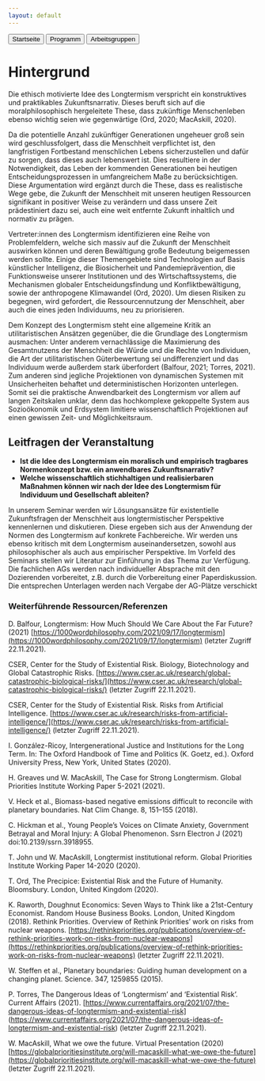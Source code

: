 ```yaml
---
layout: default
---
```


<div class="menu">
<button class="menuitem" onclick="window.location = 'index.html'">Startseite</button>
<button class="menuitem" onclick="window.location = 'Programm.html'">Programm</button>
<button class="menuitem" onclick="window.location = 'Arbeitsgruppen.html'">Arbeitsgruppen</button>
</div>

# Hintergrund
Die ethisch motivierte Idee des Longtermism verspricht ein konstruktives und praktikables Zukunftsnarrativ. Dieses beruft sich auf die moralphilosophisch hergeleitete These, dass zukünftige Menschenleben ebenso wichtig seien wie gegenwärtige (Ord, 2020; MacAskill, 2020). 

Da die potentielle Anzahl zukünftiger Generationen ungeheuer groß sein wird geschlussfolgert, dass die Menschheit verpflichtet ist, den langfristigen Fortbestand menschlichen Lebens sicherzustellen und dafür zu sorgen, dass dieses auch lebenswert ist. Dies resultiere in der Notwendigkeit, das Leben der kommenden Generationen bei heutigen Entscheidungsprozessen in umfangreichem Maße zu berücksichtigen. Diese Argumentation wird ergänzt durch die These, dass es realistische Wege gebe, die Zukunft der Menschheit mit unseren heutigen Ressourcen signifikant in positiver Weise zu verändern und dass unsere Zeit prädestiniert dazu sei, auch eine weit entfernte Zukunft inhaltlich und normativ zu prägen.

Vertreter:innen des Longtermism  identifizieren eine Reihe von Problemfeldern, welche sich massiv auf die Zukunft der Menschheit auswirken können und deren Bewältigung große Bedeutung beigemessen werden sollte. Einige dieser Themengebiete sind Technologien auf Basis künstlicher Intelligenz, die Biosicherheit und Pandemieprävention, die Funktionsweise unserer Institutionen und des Wirtschaftssystems, die Mechanismen globaler Entscheidungsfindung und Konfliktbewältigung, sowie der anthropogene Klimawandel (Ord, 2020). Um diesen Risiken zu begegnen, wird gefordert, die Ressourcennutzung der Menschheit, aber auch die eines jeden Individuums, neu zu priorisieren.

Dem Konzept des Longtermism steht eine allgemeine Kritik an utilitaristischen Ansätzen gegenüber, die die Grundlage des Longtermism ausmachen: Unter anderem vernachlässige die Maximierung des Gesamtnutzens der Menschheit die Würde und die Rechte von Individuen, die Art der utilitaristischen Güterbewertung sei undifferenziert und das Individuum werde außerdem stark überfordert (Balfour, 2021; Torres, 2021). Zum anderen sind jegliche Projektionen von dynamischen Systemen mit Unsicherheiten behaftet und deterministischen Horizonten unterlegen. Somit sei die praktische Anwendbarkeit des Longtermism vor allem auf langen Zeitskalen unklar, denn das hochkomplexe gekoppelte System aus Sozioökonomik und Erdsystem limitiere wissenschaftlich Projektionen auf einen gewissen Zeit- und Möglichkeitsraum.


## Leitfragen der Veranstaltung
- **Ist die Idee des Longtermism ein moralisch und empirisch tragbares Normenkonzept bzw. ein anwendbares Zukunftsnarrativ?**
- **Welche wissenschaftlich stichhaltigen und realisierbaren Maßnahmen können wir nach der Idee des Longtermism für Individuum und Gesellschaft ableiten?**

In unserem Seminar werden wir Lösungsansätze für existentielle Zukunftsfragen der Menschheit aus longtermistischer Perspektive kennenlernen und diskutieren. Diese ergeben sich aus der Anwendung der Normen des Longtermism auf konkrete Fachbereiche. Wir werden uns ebenso kritisch mit dem Longtermism auseinandersetzen, sowohl aus philosophischer als auch aus empirischer Perspektive. Im Vorfeld des Seminars stellen wir Literatur zur Einführung in das Thema zur Verfügung. Die fachlichen AGs werden nach individueller Absprache mit den Dozierenden vorbereitet, z.B. durch die Vorbereitung einer Paperdiskussion. Die entsprechen Unterlagen werden nach Vergabe der AG-Plätze verschickt


### Weiterführende Ressourcen/Referenzen

D. Balfour, Longtermism: How Much Should We Care About the Far Future? (2021) [https://1000wordphilosophy.com/2021/09/17/longtermism](https://1000wordphilosophy.com/2021/09/17/longtermism) (letzter Zugriff 22.11.2021). 

CSER, Center for the Study of Existential Risk. Biology, Biotechnology and Global Catastrophic Risks. [https://www.cser.ac.uk/research/global-catastrophic-biological-risks/](https://www.cser.ac.uk/research/global-catastrophic-biological-risks/) (letzter Zugriff 22.11.2021). 

CSER, Center for the Study of Existential Risk. Risks from Artificial Intelligence. [https://www.cser.ac.uk/research/risks-from-artificial-intelligence/](https://www.cser.ac.uk/research/risks-from-artificial-intelligence/) (letzter Zugriff 22.11.2021). 

I. González-Ricoy, Intergenerational Justice and Institutions for the Long Term. In: The Oxford Handbook of Time and Politics (K. Goetz, ed.). Oxford University Press, New York, United States (2020). 

H. Greaves und W. MacAskill, The Case for Strong Longtermism. Global Priorities Institute Working Paper 5-2021 (2021). 

V. Heck et al., Biomass-based negative emissions difficult to reconcile with planetary boundaries. Nat Clim Change. 8, 151–155 (2018). 

C. Hickman et al., Young People’s Voices on Climate Anxiety, Government Betrayal and Moral Injury: A Global Phenomenon. Ssrn Electron J (2021) doi:10.2139/ssrn.3918955. 

T. John und W. MacAskill, Longtermist institutional reform. Global Priorities Institute Working Paper 14-2020 (2020). 

T. Ord, The Precipice: Existential Risk and the Future of Humanity. Bloomsbury. London, United Kingdom (2020). 

K. Raworth, Doughnut Economics: Seven Ways to Think like a 21st-Century Economist. Random House Business Books. London, United Kingdom (2018). Rethink Priorities. Overview of Rethink Priorities’ work on risks from nuclear weapons. [https://rethinkpriorities.org/publications/overview-of-rethink-priorities-work-on-risks-from-nuclear-weapons](https://rethinkpriorities.org/publications/overview-of-rethink-priorities-work-on-risks-from-nuclear-weapons) (letzter Zugriff 22.11.2021). 

W. Steffen et al., Planetary boundaries: Guiding human development on a changing planet. Science. 347, 1259855 (2015). 

P. Torres, The Dangerous Ideas of ‘Longtermism’ and ‘Existential Risk’. Current Affairs (2021). [https://www.currentaffairs.org/2021/07/the-dangerous-ideas-of-longtermism-and-existential-risk] (https://www.currentaffairs.org/2021/07/the-dangerous-ideas-of-longtermism-and-existential-risk) (letzter Zugriff 22.11.2021). 

W. MacAskill, What we owe the future. Virtual Presentation (2020) [https://globalprioritiesinstitute.org/will-macaskill-what-we-owe-the-future](https://globalprioritiesinstitute.org/will-macaskill-what-we-owe-the-future) (letzter Zugriff 22.11.2021).